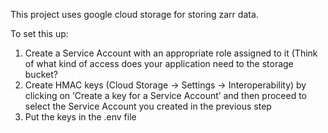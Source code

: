 This project uses google cloud storage for storing zarr data.

To set this up:

1. Create a Service Account with an appropriate role assigned to it (Think of what kind of access does your application need to the storage bucket?
2. Create HMAC keys (Cloud Storage -> Settings -> Interoperability) by clicking on ‘Create a key for a Service Account’ and then proceed to select the Service Account you created in the previous step
3. Put the keys in the .env file 
